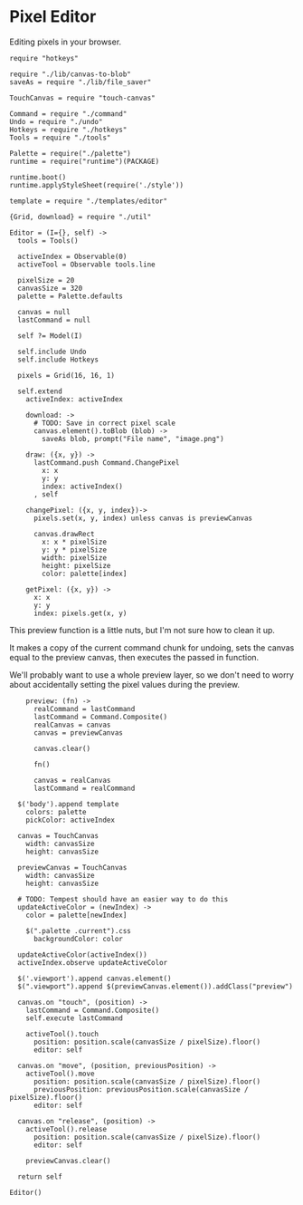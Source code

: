 Pixel Editor
============

Editing pixels in your browser.


    require "hotkeys"

    require "./lib/canvas-to-blob"
    saveAs = require "./lib/file_saver"

    TouchCanvas = require "touch-canvas"

    Command = require "./command"
    Undo = require "./undo"
    Hotkeys = require "./hotkeys"
    Tools = require "./tools"

    Palette = require("./palette")
    runtime = require("runtime")(PACKAGE)

    runtime.boot()
    runtime.applyStyleSheet(require('./style'))

    template = require "./templates/editor"

    {Grid, download} = require "./util"

    Editor = (I={}, self) ->
      tools = Tools()

      activeIndex = Observable(0)
      activeTool = Observable tools.line

      pixelSize = 20
      canvasSize = 320
      palette = Palette.defaults

      canvas = null
      lastCommand = null

      self ?= Model(I)

      self.include Undo
      self.include Hotkeys

      pixels = Grid(16, 16, 1)

      self.extend
        activeIndex: activeIndex

        download: ->
          # TODO: Save in correct pixel scale
          canvas.element().toBlob (blob) ->
            saveAs blob, prompt("File name", "image.png")

        draw: ({x, y}) ->
          lastCommand.push Command.ChangePixel
            x: x
            y: y
            index: activeIndex()
          , self

        changePixel: ({x, y, index})->
          pixels.set(x, y, index) unless canvas is previewCanvas

          canvas.drawRect
            x: x * pixelSize
            y: y * pixelSize
            width: pixelSize
            height: pixelSize
            color: palette[index]

        getPixel: ({x, y}) ->
          x: x
          y: y
          index: pixels.get(x, y)

This preview function is a little nuts, but I'm not sure how to clean it up.

It makes a copy of the current command chunk for undoing, sets the canvas
equal to the preview canvas, then executes the passed in function.

We'll probably want to use a whole preview layer, so we don't need to worry about
accidentally setting the pixel values during the preview.

        preview: (fn) ->
          realCommand = lastCommand
          lastCommand = Command.Composite()
          realCanvas = canvas
          canvas = previewCanvas

          canvas.clear()

          fn()

          canvas = realCanvas
          lastCommand = realCommand

      $('body').append template
        colors: palette
        pickColor: activeIndex

      canvas = TouchCanvas
        width: canvasSize
        height: canvasSize

      previewCanvas = TouchCanvas
        width: canvasSize
        height: canvasSize

      # TODO: Tempest should have an easier way to do this
      updateActiveColor = (newIndex) ->
        color = palette[newIndex]

        $(".palette .current").css
          backgroundColor: color

      updateActiveColor(activeIndex())
      activeIndex.observe updateActiveColor

      $('.viewport').append canvas.element()
      $(".viewport").append $(previewCanvas.element()).addClass("preview")

      canvas.on "touch", (position) ->
        lastCommand = Command.Composite()
        self.execute lastCommand

        activeTool().touch
          position: position.scale(canvasSize / pixelSize).floor()
          editor: self

      canvas.on "move", (position, previousPosition) ->
        activeTool().move
          position: position.scale(canvasSize / pixelSize).floor()
          previousPosition: previousPosition.scale(canvasSize / pixelSize).floor()
          editor: self

      canvas.on "release", (position) ->
        activeTool().release
          position: position.scale(canvasSize / pixelSize).floor()
          editor: self

        previewCanvas.clear()

      return self

    Editor()
